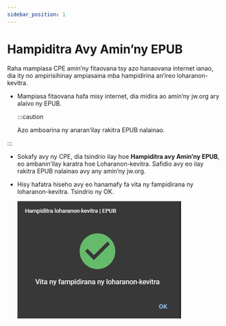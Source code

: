 ```yaml
---
sidebar_position: 1
---
```


# Hampiditra Avy Amin’ny EPUB

Raha mampiasa CPE amin’ny fitaovana tsy azo hanaovana internet ianao, dia ity no ampirisihinay ampiasaina mba hampidirina an’ireo loharanon-kevitra.

- Mampiasa fitaovana hafa misy internet, dia midira ao amin’ny jw.org ary alaivo ny EPUB.

  :::caution

  Azo amboarina ny anaran’ilay rakitra EPUB nalainao.


:::

- Sokafy avy ny CPE, dia tsindrio ilay hoe **Hampiditra avy Amin’ny EPUB**, eo ambanin’ilay karatra hoe Loharanon-kevitra. Safidio avy eo ilay rakitra EPUB nalainao avy any amin’ny jw.org.

- Hisy hafatra hiseho avy eo hanamafy fa vita ny fampidirana ny loharanon-kevitra. Tsindrio ny OK.

  ![Vita ny Fampidirana avy Amin’ny EPUB](./import_epub_complete.png)